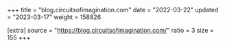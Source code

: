 +++
title = "blog.circuitsofimagination.com"
date = "2022-03-22"
updated = "2023-03-17"
weight = 158826

[extra]
source = "https://blog.circuitsofimagination.com/"
ratio = 3
size = 155
+++
